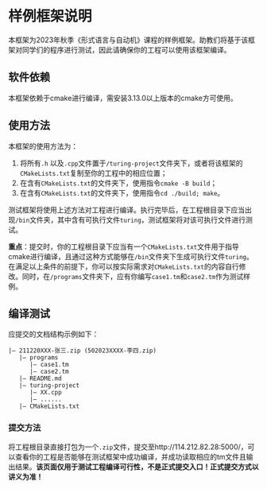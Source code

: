 # 样例框架说明

本框架为2023年秋季《形式语言与自动机》课程的样例框架。助教们将基于该框架对同学们的程序进行测试，因此请确保你的工程可以使用该框架编译。



## 软件依赖

本框架依赖于cmake进行编译，需安装3.13.0以上版本的cmake方可使用。



## 使用方法

本框架的使用方法为：

1. 将所有`.h` 以及`.cpp`文件置于`/turing-project`文件夹下，或者将该框架的`CMakeLists.txt`复制至你的工程中的相应位置；
2. 在含有`CMakeLists.txt`的文件夹下，使用指令`cmake -B build`；
3. 在含有`CMakeLists.txt`的文件夹下，使用指令`cd ./build; make`。

测试框架将使用上述方法对工程进行编译。执行完毕后，在工程根目录下应当出现`/bin`文件夹，其中含有可执行文件`turing`，测试框架将对该可执行文件进行测试。

**重点**：提交时，你的工程根目录下应当有一个`CMakeLists.txt`文件用于指导cmake进行编译，且通过这种方式能够在`/bin`文件夹下生成可执行文件`turing`。在满足以上条件的前提下，你可以按实际需求对`CMakeLists.txt`的内容自行修改。同时，在`/programs`文件夹下，应有你编写`case1.tm`和`case2.tm`作为测试样例。



## 编译测试

应提交的文档结构示例如下：

```plain
|— 211220XXX-张三.zip (502023XXXX-李四.zip)
   |— programs
      |— case1.tm
      |— case2.tm
   |— README.md
   |— turing-project
      |— XX.cpp
      |— ......
   |— CMakeLists.txt
```

### 提交方法

将工程根目录直接打包为一个`.zip`文件，提交至http://114.212.82.28:5000/，可以查看你的工程是否能够在测试框架中成功编译，并成功读取相应的tm文件且输出结果。**该页面仅用于测试工程编译可行性，不是正式提交入口！正式提交方式以讲义为准！**
